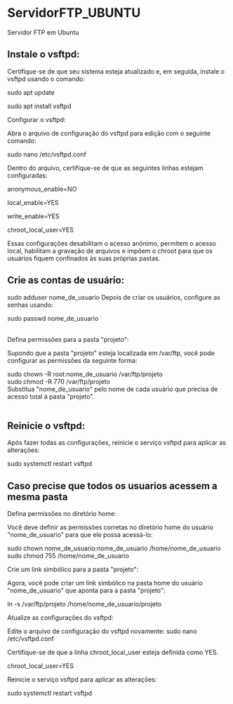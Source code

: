 # ServidorFTP_UBUNTU
Servidor FTP em Ubuntu


<h2>Instale o vsftpd:</h2>

Certifique-se de que seu sistema esteja atualizado e, em seguida, instale o vsftpd usando o comando:

sudo apt update


sudo apt install vsftpd


Configurar o vsftpd:

Abra o arquivo de configuração do vsftpd para edição com o seguinte comando:



sudo nano /etc/vsftpd.conf


Dentro do arquivo, certifique-se de que as seguintes linhas estejam configuradas:

anonymous_enable=NO

local_enable=YES

write_enable=YES

chroot_local_user=YES


Essas configurações desabilitam o acesso anônimo, permitem o acesso local, habilitam a gravação de arquivos e impõem o chroot para que os usuários fiquem confinados às suas próprias pastas.

<h2>Crie as contas de usuário:</h2>


sudo adduser nome_de_usuario
Depois de criar os usuários, configure as senhas usando:

sudo passwd nome_de_usuario
<br>
<br>


Defina permissões para a pasta "projeto":

Supondo que a pasta "projeto" esteja localizada em /var/ftp, você pode configurar as permissões da seguinte forma:


sudo chown -R root:nome_de_usuario /var/ftp/projeto
<br>
sudo chmod -R 770 /var/ftp/projeto
<br>
Substitua "nome_de_usuario" pelo nome de cada usuário que precisa de acesso total à pasta "projeto".
<br>
<br>




<h2>Reinicie o vsftpd:</h2>

Após fazer todas as configurações, reinicie o serviço vsftpd para aplicar as alterações:

sudo systemctl restart vsftpd

<h2>Caso precise que todos os usuarios acessem a mesma pasta</h2>

Defina permissões no diretório home:

Você deve definir as permissões corretas no diretório home do usuário "nome_de_usuario" para que ele possa acessá-lo:


sudo chown nome_de_usuario:nome_de_usuario /home/nome_de_usuario
sudo chmod 755 /home/nome_de_usuario

Crie um link simbólico para a pasta "projeto":

Agora, você pode criar um link simbólico na pasta home do usuário "nome_de_usuario" que aponta para a pasta "projeto":


ln -s /var/ftp/projeto /home/nome_de_usuario/projeto

Atualize as configurações do vsftpd:

Edite o arquivo de configuração do vsftpd novamente:
sudo nano /etc/vsftpd.conf


Certifique-se de que a linha chroot_local_user esteja definida como YES.

chroot_local_user=YES



Reinicie o serviço vsftpd para aplicar as alterações:

sudo systemctl restart vsftpd
